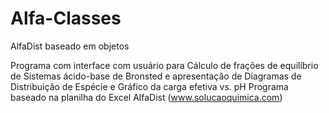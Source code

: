# Alfa-Classes

AlfaDist baseado em objetos

Programa com interface com usuário para Cálculo de frações de equilíbrio de Sistemas ácido-base de Bronsted e apresentação de Diagramas de Distribuição de Espécie e Gráfico da carga efetiva vs. pH
Programa baseado na planilha do Excel AlfaDist (www.solucaoquimica.com)
